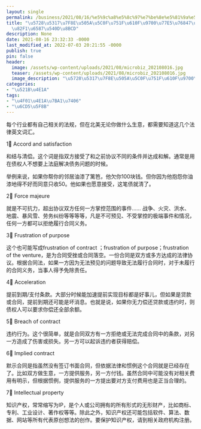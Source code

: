 ```yaml
---
layout: single
permalink: /business/2021/08/16/%e5%9c%a8%e5%8c%97%e7%be%8e%e5%81%9a%e5%b0%8f%e7%94%9f%e6%84%8f%e9%9c%80%e7%9f%a5%e7%9a%847%e4%b8%aa%e6%b3%95%e5%be%8b%e8%8b%b1%e6%96%87%e5%90%8d%e8%af%8d/
title: "\u5728\u5317\u7F8E\u505A\u5C0F\u751F\u610F\u9700\u77E5\u76847\u4E2A\u6CD5\u5F8B\
  \u82F1\u6587\u540D\u8BCD"
description: None
date: 2021-08-16 23:32:33 -0000
last_modified_at: 2022-07-03 20:21:55 -0000
publish: true
pin: false
header:
  image: /assets/wp-content/uploads/2021/08/microbiz_202108016.jpg
  teaser: /assets/wp-content/uploads/2021/08/microbiz_202108016.jpg
  image_description: "\u5728\u5317\u7F8E\u505A\u5C0F\u751F\u610F\u9700\u8981\u77E5\u9053\u76847\u4E2A"
categories:
- "\u521B\u4E1A"
tags:
- "\u4F01\u4E1A\u7BA1\u7406"
- "\u6CD5\u5F8B"
---
```

每个行业都有自己相关的法规，但在北美无论你做什么生意，都需要知道这几个法律英文词汇。

1⃣️ Accord and satisfaction

和结与清偿。这个词是指双方接受了和之前协议不同的条件并达成和解。通常是用在债权人不想要上法庭解决债务问题的时候。

举例来说，如果你帮你的邻居油漆了篱笆，他欠你100块钱。但你因为他抱怨你油漆地得不好而同意只收50。他如果也愿意接受，这笔债就清了。

2⃣️ Force majeure

就是不可抗力，超出协议双方任何一方掌控范围的事件…… 战争、火灾、洪水、地震、暴风雪、劳务纠纷等等等等，凡是不可预见、不受掌控的极端事件和情况，任何一方都可以拒绝履行合同义务。

3⃣️ Frustration of purpose 

这个也可能写成frustration of contract ；frustration of purpose；frustration of the venture，是为合同受挫或合同落空。一份合同是双方或多方达成的法律协议。根据合同法，如果一方因为无法预见的问题导致无法履行合同时，对于未履行的合同义务，当事人得予免除责任。

4⃣️ Acceleration

提前到期/支付条款。大部分时候能加速提前实现目标都是好事儿，但如果是贷款或合同，提前到期还可能是坏消息。也就是说，如果你无力偿还贷款或违约时，则债权人可以要求你偿还全部余额。

5⃣️ Breach of contract

违约行为。这个很简单，就是合同双方有一方拒绝或无法完成合同中的条款，对另一方造成了伤害或损失。另一方可以起诉违约者获得赔偿。

6⃣️ Implied contract

默示合同是指虽然没有签订书面合同，但依据法律和惯例这个合同就是已经存在了。比如双方做生意，一方提供服务，另一方付钱。虽然合同中可能没有对相关费用有明示，但根据惯例，提供服务的一方提出要对方支付费用也是正当合理的。

7⃣️ Intellectual property

知识产权，常常缩写为IP，是个人或公司拥有的所有形式的无形财产，比如商标、专利、工业设计、著作权等等。除此之外，知识产权还可能包括软件、算法、数据、网站等所有代表原创想法的创作。要保护知识产权，请到相关政府机构注册。

